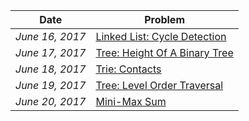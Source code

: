 |Date|Problem   	|
|---	|---	|
|_June 16, 2017_|[Linked List: Cycle Detection](https://www.hackerrank.com/challenges/detect-whether-a-linked-list-contains-a-cycle?h_r=next-challenge&h_v=zen)   	|
|_June 17, 2017_|[Tree: Height Of A Binary Tree](https://www.hackerrank.com/challenges/tree-height-of-a-binary-tree)   	|
|_June 18, 2017_|[Trie: Contacts](https://www.hackerrank.com/challenges/contacts)|
|_June 19, 2017_|[Tree: Level Order Traversal](https://www.hackerrank.com/challenges/tree-level-order-traversal)|
|_June 20, 2017_|[Mini-Max Sum](https://www.hackerrank.com/challenges/mini-max-sum)|


